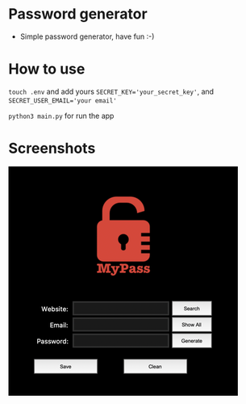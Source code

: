 # Password generator

- Simple password generator, have fun :-)

# How to use
`touch .env` and add yours `SECRET_KEY='your_secret_key'`, and `SECRET_USER_EMAIL='your email'`

`python3 main.py` for run the app


# Screenshots
![img.png](img.png)
